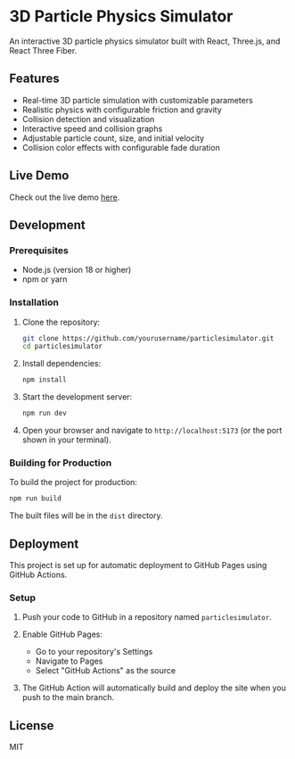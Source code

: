 # 3D Particle Physics Simulator

An interactive 3D particle physics simulator built with React, Three.js, and React Three Fiber.

## Features

- Real-time 3D particle simulation with customizable parameters
- Realistic physics with configurable friction and gravity
- Collision detection and visualization
- Interactive speed and collision graphs
- Adjustable particle count, size, and initial velocity
- Collision color effects with configurable fade duration

## Live Demo

Check out the live demo [here](https://yourusername.github.io/particlesimulator).

## Development

### Prerequisites

- Node.js (version 18 or higher)
- npm or yarn

### Installation

1. Clone the repository:
   ```bash
   git clone https://github.com/yourusername/particlesimulator.git
   cd particlesimulator
   ```

2. Install dependencies:
   ```bash
   npm install
   ```

3. Start the development server:
   ```bash
   npm run dev
   ```

4. Open your browser and navigate to `http://localhost:5173` (or the port shown in your terminal).

### Building for Production

To build the project for production:

```bash
npm run build
```

The built files will be in the `dist` directory.

## Deployment

This project is set up for automatic deployment to GitHub Pages using GitHub Actions.

### Setup

1. Push your code to GitHub in a repository named `particlesimulator`.

2. Enable GitHub Pages:
   - Go to your repository's Settings
   - Navigate to Pages
   - Select "GitHub Actions" as the source

3. The GitHub Action will automatically build and deploy the site when you push to the main branch.

## License

MIT
